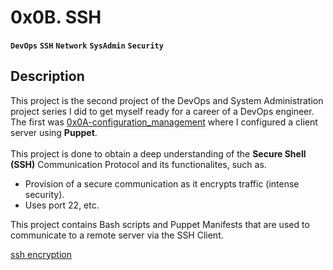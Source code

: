 # 0x0B. SSH
**`DevOps`** **`SSH`** **`Network`** **`SysAdmin`** **`Security`**

## Description
This project is the second project of the DevOps and System Administration project series I did to get myself ready for a career of a DevOps engineer. The first was [0x0A-configuration_management](https://github.com/Vulcanric/alx-system_engineering-devops/tree/master/0x0A-configuration_management) where I configured a client server using **Puppet**.<br><br>This project is done to obtain a deep understanding of the **Secure Shell (SSH)** Communication Protocol and its functionalites, such as.
- Provision of a secure communication as it encrypts traffic (intense security).
- Uses port 22, etc.

This project contains Bash scripts and Puppet Manifests that are used to communicate to a remote server via the SSH Client.

[ssh encryption](https://www.bing.com/images/create/encryption-with-ssh/1-660b748206d141ff9e65a2c6dd65a356?id=yHpXAuUbAEHorAg13HTKHQ%3D%3D&view=detailv2&idpp=genimg&idpclose=1&thid=OIG3.CE3d5PRV90JgOV9fYeX6&frame=sydedg&form=SYDBIC)
